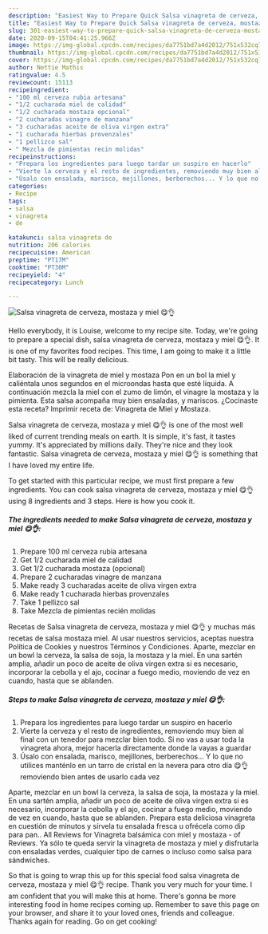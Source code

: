 ```yaml
---
description: "Easiest Way to Prepare Quick Salsa vinagreta de cerveza, mostaza y miel 😋👌"
title: "Easiest Way to Prepare Quick Salsa vinagreta de cerveza, mostaza y miel 😋👌"
slug: 301-easiest-way-to-prepare-quick-salsa-vinagreta-de-cerveza-mostaza-y-miel
date: 2020-09-15T04:41:25.966Z
image: https://img-global.cpcdn.com/recipes/da7751bd7a4d2012/751x532cq70/salsa-vinagreta-de-cerveza-mostaza-y-miel-😋👌-foto-principal.jpg
thumbnail: https://img-global.cpcdn.com/recipes/da7751bd7a4d2012/751x532cq70/salsa-vinagreta-de-cerveza-mostaza-y-miel-😋👌-foto-principal.jpg
cover: https://img-global.cpcdn.com/recipes/da7751bd7a4d2012/751x532cq70/salsa-vinagreta-de-cerveza-mostaza-y-miel-😋👌-foto-principal.jpg
author: Nettie Mathis
ratingvalue: 4.5
reviewcount: 15113
recipeingredient:
- "100 ml cerveza rubia artesana"
- "1/2 cucharada miel de calidad"
- "1/2 cucharada mostaza opcional"
- "2 cucharadas vinagre de manzana"
- "3 cucharadas aceite de oliva virgen extra"
- "1 cucharada hierbas provenzales"
- "1 pellizco sal"
- " Mezcla de pimientas recin molidas"
recipeinstructions:
- "Prepara los ingredientes para luego tardar un suspiro en hacerlo"
- "Vierte la cerveza y el resto de ingredientes, removiendo muy bien al final con un tenedor para mezclar bien todo. Si no vas a usar toda la vinagreta ahora, mejor hacerla directamente donde la vayas a guardar"
- "Úsalo con ensalada, marisco, mejillones, berberechos... Y lo que no utilices manténlo en un tarro de cristal en la nevera para otro día 😋👌 removiendo bien antes de usarlo cada vez"
categories:
- Recipe
tags:
- salsa
- vinagreta
- de

katakunci: salsa vinagreta de 
nutrition: 206 calories
recipecuisine: American
preptime: "PT17M"
cooktime: "PT30M"
recipeyield: "4"
recipecategory: Lunch

---
```



![Salsa vinagreta de cerveza, mostaza y miel 😋👌](https://img-global.cpcdn.com/recipes/da7751bd7a4d2012/751x532cq70/salsa-vinagreta-de-cerveza-mostaza-y-miel-😋👌-foto-principal.jpg)

Hello everybody, it is Louise, welcome to my recipe site. Today, we're going to prepare a special dish, salsa vinagreta de cerveza, mostaza y miel 😋👌. It is one of my favorites food recipes. This time, I am going to make it a little bit tasty. This will be really delicious.

Elaboración de la vinagreta de miel y mostaza Pon en un bol la miel y caliéntala unos segundos en el microondas hasta que esté líquida. A continuación mezcla la miel con el zumo de limón, el vinagre la mostaza y la pimienta. Esta salsa acompaña muy bien ensaladas, y mariscos. ¿Cocinaste esta receta? Imprimir receta de: Vinagreta de Miel y Mostaza.

Salsa vinagreta de cerveza, mostaza y miel 😋👌 is one of the most well liked of current trending meals on earth. It is simple, it's fast, it tastes yummy. It's appreciated by millions daily. They're nice and they look fantastic. Salsa vinagreta de cerveza, mostaza y miel 😋👌 is something that I have loved my entire life.


To get started with this particular recipe, we must first prepare a few ingredients. You can cook salsa vinagreta de cerveza, mostaza y miel 😋👌 using 8 ingredients and 3 steps. Here is how you cook it.

<!--inarticleads1-->

##### The ingredients needed to make Salsa vinagreta de cerveza, mostaza y miel 😋👌:

1. Prepare 100 ml cerveza rubia artesana
1. Get 1/2 cucharada miel de calidad
1. Get 1/2 cucharada mostaza (opcional)
1. Prepare 2 cucharadas vinagre de manzana
1. Make ready 3 cucharadas aceite de oliva virgen extra
1. Make ready 1 cucharada hierbas provenzales
1. Take 1 pellizco sal
1. Take  Mezcla de pimientas recién molidas


Recetas de Salsa vinagreta de cerveza, mostaza y miel 😋👌 y muchas más recetas de salsa mostaza miel. Al usar nuestros servicios, aceptas nuestra Política de Cookies y nuestros Términos y Condiciones. Aparte, mezclar en un bowl la cerveza, la salsa de soja, la mostaza y la miel. En una sartén amplia, añadir un poco de aceite de oliva virgen extra si es necesario, incorporar la cebolla y el ajo, cocinar a fuego medio, moviendo de vez en cuando, hasta que se ablanden. 

<!--inarticleads2-->

##### Steps to make Salsa vinagreta de cerveza, mostaza y miel 😋👌:

1. Prepara los ingredientes para luego tardar un suspiro en hacerlo
1. Vierte la cerveza y el resto de ingredientes, removiendo muy bien al final con un tenedor para mezclar bien todo. Si no vas a usar toda la vinagreta ahora, mejor hacerla directamente donde la vayas a guardar
1. Úsalo con ensalada, marisco, mejillones, berberechos... Y lo que no utilices manténlo en un tarro de cristal en la nevera para otro día 😋👌 removiendo bien antes de usarlo cada vez


Aparte, mezclar en un bowl la cerveza, la salsa de soja, la mostaza y la miel. En una sartén amplia, añadir un poco de aceite de oliva virgen extra si es necesario, incorporar la cebolla y el ajo, cocinar a fuego medio, moviendo de vez en cuando, hasta que se ablanden. Prepara esta deliciosa vinagreta en cuestión de minutos y sírvela tu ensalada fresca u ofrécela como dip para pan.. All Reviews for Vinagreta balsámica con miel y mostaza - of Reviews. Ya sólo te queda servir la vinagreta de mostaza y miel y disfrutarla con ensaladas verdes, cualquier tipo de carnes o incluso como salsa para sándwiches. 

So that is going to wrap this up for this special food salsa vinagreta de cerveza, mostaza y miel 😋👌 recipe. Thank you very much for your time. I am confident that you will make this at home. There's gonna be more interesting food in home recipes coming up. Remember to save this page on your browser, and share it to your loved ones, friends and colleague. Thanks again for reading. Go on get cooking!
